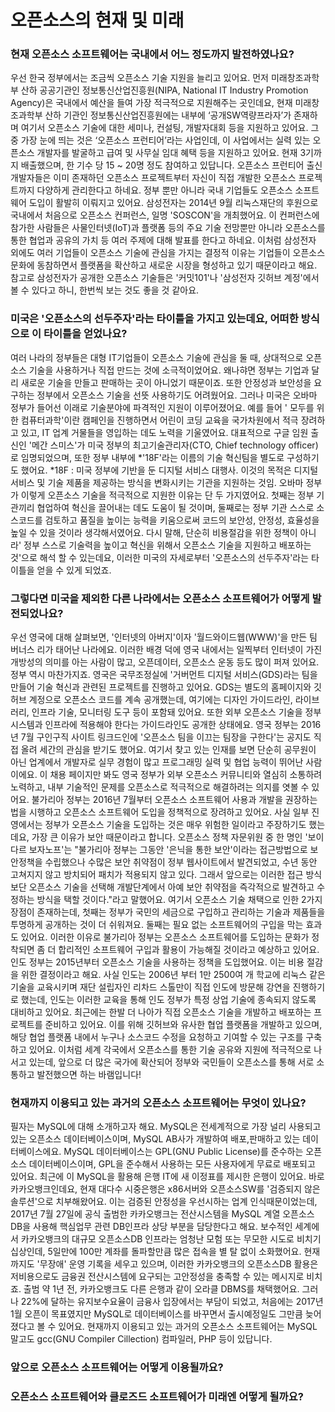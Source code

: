 # 오픈소스의 현재 및 미래

### 현재 오픈소스 소프트웨어는 국내에서 어느 정도까지 발전하였나요?

우선 한국 정부에서는 조금씩 오픈소스 기술 지원을 늘리고 있어요. 먼저 미래창조과학부 산하 공공기관인 정보통신산업진흥원(NIPA, National IT Industry Promotion Agency)은 국내에서 예산을 들여 가장 적극적으로 지원해주는 곳인데요, 현재 미래창조과학부 산하 기관인 정보통신산업진흥원에는 내부에 ‘공개SW역량프라자’가 존재하며 여기서 오픈소스 기술에 대한 세미나, 컨설팅, 개발자대회 등을 지원하고 있어요.
그 중 가장 눈에 띄는 것은 ‘오픈소스 프런티어’라는 사업인데, 이 사업에서는 실력 있는 오픈소스 개발자를 발굴하고 급여 및 사무실 임대 혜택 등을 지원하고 있어요. 현재 3기까지 배출했으며, 한 기수 당 15 ~ 20명 정도 참여하고 있답니다. 오픈소스 프런티어 출신 개발자들은 이미 존재하던 오픈소스 프로젝트부터 자신이 직접 개발한 오픈소스 프로젝트까지 다양하게 관리한다고 하네요.
정부 뿐만 아니라 국내 기업들도 오픈소스 소프트웨어 도입이 활발히 이뤄지고 있어요. 삼성전자는 2014년 9월 리눅스재단의 후원으로 국내에서 처음으로 오픈소스 컨퍼런스, 일명 'SOSCON'을 개최했어요. 이 컨퍼런스에 참가한 사람들은 사물인터넷(IoT)과 플랫폼 등의 주요 기술 전망뿐만 아니라 오픈소스를 통한 협업과 공유의 가치 등 여러 주제에 대해 발표를 한다고 하네요. 이처럼 삼성전자 외에도 여러 기업들이 오픈소스 기술에 관심을 가지는 결정적 이유는 기업들이 오픈소스 문화에 동참하면서 플랫폼을 확산하고 새로운 시장을 형성하고 있기 때문이라고 해요. 참고로 삼성전자가 공개한 오픈소스 기술들은 '커밋101'나 '삼성전자 깃허브 계정'에서 볼 수 있다고 하니, 한번씩 보는 것도 좋을 것 같아요.

### 미국은 '오픈소스의 선두주자'라는 타이틀을 가지고 있는데요, 어떠한 방식으로 이 타이틀을 얻었나요?

여러 나라의 정부들은 대형 IT기업들이 오픈소스 기술에 관심을 둘 때, 상대적으로 오픈소스 기술을 사용하거나 직접 만드는 것에 소극적이었어요. 왜나햐면 정부는 기업과 달리 새로운 기술을 만들고 판매하는 곳이 아니었기 때문이죠. 또한 안정성과 보안성을 요구하는 정부에서 오픈소스 기술을 선뜻 사용하기도 어려웠어요.
그러나 미국은 오바마 정부가 들어선 이래로 기술분야에 파격적인 지원이 이루어졌어요. 예를 들어 ' 모두를 위한 컴퓨터과학'이란 캠페인을 진행하면서 어린이 코딩 교육을 국가차원에서 적극 장려하고 있고, IT 업계 거물들을 영입하는 데도 노력을 기울였어요. 대표적으로 구글 임원 출신인 '메간 스미스'가 미국 정부의 최고기술관리자(CTO, Chief technology officer)로 임명되었으며, 또한 정부 내부에 *'18F'라는 이름의 기술 혁신팀을 별도로 구성하기도 했어요.
*18F : 미국 정부에 기반을 둔 디지털 서비스 대행사. 이것의 목적은 디지털 서비스 및 기술 제품을 제공하는 방식을 변화시키는 기관을 지원하는 것임.
오바마 정부가 이렇게 오픈소스 기술을 적극적으로 지원한 이유는 단 두 가지였어요. 첫째는 정부 기관끼리 협업하여 혁신을 끌어내는 데도 도움이 될 것이며, 둘째로는 정부 기관 스스로 소스코드를 검토하고 품질을 높이는 능력을 키움으로써 코드의 보안성, 안정성, 효율성을 높일 수 있을 것이라 생각해서였어요.
다시 말해, 단순히 비용절감을 위한 정책이 아니라' 정부 스스로 기술력을 높이고 혁신을 위해서 오픈소스 기술을 지원하고 배포하는 것'으로 해석 할 수 있는데요, 이러한 미국의 자세로부터 '오픈소스의 선두주자'라는 타이틀을 얻을 수 있게 되었죠.

### 그렇다면 미국을 제외한 다른 나라에서는 오픈소스 소프트웨어가 어떻게 발전되었나요?

우선 영국에 대해 살펴보면, '인터넷의 아버지'이자 '월드와이드웹(WWW)'을 만든 팀 버너스 리가 태어난 나라에요. 이러한 배경 덕에 영국 내에서는 일찍부터 인터넷이 가진 개방성의 의미를 아는 사람이 많고, 오픈데이터, 오픈소스 운동 등도 많이 퍼져 있어요. 정부 역시 마찬가지죠.
영국은 국무조정실에 '거버먼트 디지털 서비스(GDS)라는 팀을 만들어 기술 혁신과 관련된 프로젝트를 진행하고 있어요. GDS는 별도의 홈페이지와 깃허브 계정으로 오픈소스 코드를 계속 공개했는데, 여기에는 디자인 가이드라인, 라이브러리, 인프라 기술, 모니터링 도구 등이 포함돼 있어요. 또한 외부 오픈소스 기술을 정부 시스템과 인프라에 적용해야 한다는 가이드라인도 공개한 상태에요.
영국 정부는 2016년 7월 구인구직 사이트 링크드인에 '오픈소스 팀을 이끄는 팀장을 구한다'는 공지도 직접 올려 세간의 관심을 받기도 했어요. 여기서 찾고 있는 인재를 보면 단순히 공무원이 아닌 업계에서 개발자로 실무 경험이 많고 프로그래밍 실력 및 협업 능력이 뛰어난 사람이에요. 이 채용 페이지만 봐도 영국 정부가 외부 오픈소스 커뮤니티와 열심히 소통하려 노력하고, 내부 기술적인 문제를 오픈소스로 적극적으로 해결하려는 의지를 엿볼 수 있어요.
불가리아 정부는 2016년 7월부터 오픈소스 소프트웨어 사용과 개발을 권장하는 법을 시행하고 오픈소스 소프트웨어 도입을 정책적으로 장려하고 있어요. 사실 일부 진영에서는 정부가 오픈소스 기술을 도입하는 것은 매우 위험한 일이라고 주장하기도 했는데요, 가장 큰 이유가 보안 때문이라고 합니다. 오픈소스 정책 자문위원 중 한 명인 '보이다르 보자노프'는 "불가리아 정부는 그동안 '은닉을 통한 보안'이라는 접근방법으로 보안정책을 수립했으나 수많은 보안 취약점이 정부 웹사이트에서 발견되었고, 수년 동안 고쳐지지 않고 방치되어 패치가 적용되지 않고 있다. 그래서 앞으로는 이러한 접근 방식보단 오픈소스 기술을 선택해 개발단계에서 아예 보안 취약점을 즉각적으로 발견하고 수정하는 방식을 택할 것이다."라고 말했어요.
여기서 오픈소스 기술 채택으로 인한 2가지 장점이 존재하는데, 첫째는 정부가 국민의 세금으로 구입하고 관리하는 기술과 제품들을 투명하게 공개하는 것이 더 쉬워져요. 둘째는 필요 없는 소프트웨어의 구입을 막는 효과도 있어요. 이러한 이유로 불가리아 정부는 오픈소스 소프트웨어를 도입하는 문화가 정착되면 좀 더 합리적인 소프트웨어 구입과 활용이 가능해질 것이라고 예상하고 있어요.
인도 정부는 2015년부터 오픈소스 기술을 사용하는 정책을 도입했어요. 이는 비용 절감을 위한 결정이라고 해요. 사실 인도는 2006년 부터 1만 2500여 개 학교에 리눅스 같은 기술을 교육시키며 재단 설립자인 리차드 스톨만이 직접 인도에 방문해 강연을 진행하기로 했는데, 인도는 이러한 교육을 통해 인도 정부가 특정 상업 기술에 종속되지 않도록 대비하고 있어요.
최근에는 한발 더 나아가 직접 오픈소스 기술을 개발하고 배포하는 프로젝트를 준비하고 있어요. 이를 위해 깃허브와 유사한 협업 플랫폼을 개발하고 있으며, 해당 협업 플랫폼 내에서 누구나 소스코드 수정을 요청하고 기여할 수 있는 구조를 구축하고 있어요.
이처럼 세계 각국에서 오픈소스를 통한 기술 공유와 지원에 적극적으로 나서고 있는데, 앞으로 더 많은 국가에 확산되어 정부와 국민들이 오픈소스를 통해 서로 소통하고 발전했으면 하는 바램입니다!

### 현재까지 이용되고 있는 과거의 오픈소스 소프트웨어는 무엇이 있나요?

필자는 MySQL에 대해 소개하고자 해요. MySQL은 전세계적으로 가장 널리 사용되고 있는 오픈소스 데이터베이스이며, MySQL AB사가 개발하여 배포,판매하고 있는 데이터베이스에요. MySQL 데이터베이스는 GPL(GNU Public License)를 준수하는 오픈소스 데이터베이스이며, GPL을 준수해서 사용하는 모든 사용자에게 무료로 배포되고 있어요. 최근에 이 MySQL을 활용해 은행 IT에 새 이정표를 제시한 은행이 있어요.
바로 카카오뱅크인데요, 현재 대다수 시중은행은 x86서버와 오픈소스SW를 '검증되지 않은 솔루션'으로 치부해왔어요. 이는 검증된 안정성을 우선시하는 업계 인식때문이었는데, 2017년 7월 27일에 공식 출범한 카카오뱅크는 전산시스템을 MySQL 계열 오픈소스 DB을 사용해 핵심업무 관련 DB인프라 상당 부분을 담당한다고 해요. 보수적인 세계에서 카카오뱅크의 대규모 오픈소스DB 인프라는 엄청난 모험 또는 무모한 시도로 비치기 십상인데, 5일만에 100만 계좌를 돌파할만큼 많은 접속을 별 탈 없이 소화했어요. 현재까지도 '무장애' 운영 기록을 세우고 있으며, 이러한 카카오뱅크의 오픈소스DB 활용은 저비용으로도 금융권 전산시스템에 요구되는 고안정성을 충족할 수 있는 메시지로 비치죠.
출범 약 1년 전, 카카오뱅크도 다른 은행과 같이 오라클 DBMS를 채택했어요. 그러나 22%에 달하는 유지보수요율이 금융사 입장에서는 부담이 되었고, 처음에는 2017년 1월 오픈이 목표였지만 MySQL로 데이터베이스를 바꾸면서 출시예정일도 그만큼 늦어졌다고 볼 수 있어요.
현재까지 이용되고 있는 과거의 오픈소스 소프트웨어는 MySQL 말고도 gcc(GNU Compiler Cillection) 컴파일러, PHP 등이 있답니다.

### 앞으로 오픈소스 소프트웨어는 어떻게 이용될까요?

 

### 오픈소스 소프트웨어와 클로즈드 소프트웨어가 미래엔 어떻게 될까요?